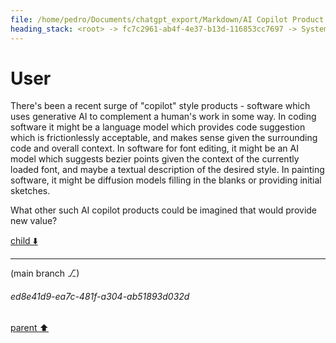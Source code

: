 ```yaml
---
file: /home/pedro/Documents/chatgpt_export/Markdown/AI Copilot Product Ideas.md
heading_stack: <root> -> fc7c2961-ab4f-4e37-b13d-116853cc7697 -> System -> 19e4a094-193a-49f0-aa64-3c33adbe3f9c -> System -> aaa2618b-4514-47d8-a099-61958eb722a2 -> User
---
```

# User

There's been a recent surge of "copilot" style products - software which uses generative AI to complement a human's work in some way. In coding software it might be a language model which provides code suggestion which is frictionlessly acceptable, and makes sense given the surrounding code and overall context. In software for font editing, it might be an AI model which suggests bezier points given the context of the currently loaded font, and maybe a textual description of the desired style. In painting software, it might be diffusion models filling in the blanks or providing initial sketches.

What other such AI copilot products could be imagined that would provide new value?

[child ⬇️](#ed8e41d9-ea7c-481f-a304-ab51893d032d)

---

(main branch ⎇)
###### ed8e41d9-ea7c-481f-a304-ab51893d032d
[parent ⬆️](#aaa2618b-4514-47d8-a099-61958eb722a2)
